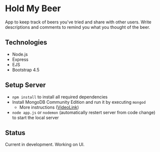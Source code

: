 # Hold My Beer
App to keep track of beers you've tried and share with other users. Write descriptions and comments to remind you what you thought of the beer.

## Technologies
* Node.js
* Express
* EJS
* Bootstrap 4.5

## Setup Server
* `npm install` to install all required dependencies 
* Install MongoDB Community Edition and run it by executing `mongod`
  * More instructions ([VideoLink](https://www.youtube.com/watch?v=MCpbfYvvoPY))
* `node app.js` or `nodemon` (automatically restert server from code change) to start the local server

## Status
Current in development. Working on UI.
